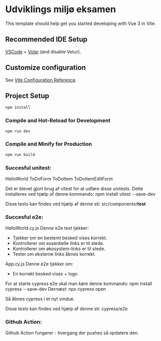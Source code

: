 # Udviklings miljø eksamen

This template should help get you started developing with Vue 3 in Vite.

## Recommended IDE Setup

[VSCode](https://code.visualstudio.com/) + [Volar](https://marketplace.visualstudio.com/items?itemName=Vue.volar) (and disable Vetur).

## Customize configuration

See [Vite Configuration Reference](https://vitejs.dev/config/).

## Project Setup

```sh
npm install
```

### Compile and Hot-Reload for Development

```sh
npm run dev
```

### Compile and Minify for Production

```sh
npm run build
```
### Succesful unitest:
HelloWorld
ToDoForm
ToDoItem
ToDoItemEditForm

Det er blevet gjort brug af vitest for at udføre disse unitests.
Dette installeres ved hjælp af denne kommando: npm install vitest --save-dev

Disse tests kan findes ved hjælp af denne sti: src/components/__test__

### Succesful e2e:
HelloWorld.cy.js 
Denne e2e test tjekker:
- Tjekker om en bestemt besked vises korrekt.
- Kontrollerer om essentielle links er til stede.
- Kontrollerer om økosystem-links er til stede.
- Tester om eksterne links åbnes korrekt.

App.cy.js
Denne e2e tjekker om:
- En korrekt besked vises + logo

For at starte cypress e2e skal man køre denne kommando: npm install cypress --save-dev
Dernæst: npx cypress open

Så åbnes cypress i et nyt vindue.

Disse tests kan findes ved hjælp af denne sti: cypress/e2e

### Github Action:
Github Action fungerer - hvergang der pushes så opdatere den.
